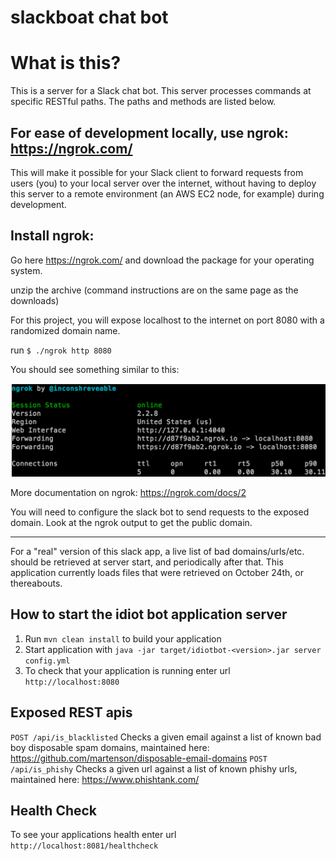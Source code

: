 # slackboat chat bot

# What is this?
This is a server for a Slack chat bot. This server processes commands at specific RESTful paths. The paths and methods are listed below.

For ease of development locally, use ngrok: https://ngrok.com/
---
This will make it possible for your Slack client to forward requests from users (you) to your local server over the internet, without having to deploy this server to a remote environment (an AWS EC2 node, for example) during development.

Install ngrok:
---
Go here https://ngrok.com/ and download the package for your operating system.

unzip the archive (command instructions are on the same page as the downloads)

For this project, you will expose localhost to the internet on port 8080 with a randomized domain name.

run  `$ ./ngrok http 8080`

You should see something similar to this:

![Alt text](/images/ngrok-http-8080.png?raw=true "ngrok http 8080")

More documentation on ngrok: https://ngrok.com/docs/2

You will need to configure the slack bot to send requests to the exposed domain. Look at the ngrok output to get the public domain.

---
For a "real" version of this slack app, a live list of bad domains/urls/etc. should be retrieved at server start, and periodically after that. This application currently loads files that were retrieved on October 24th, or thereabouts.

How to start the idiot bot application server
---

1. Run `mvn clean install` to build your application
1. Start application with `java -jar target/idiotbot-<version>.jar server config.yml`
1. To check that your application is running enter url `http://localhost:8080`

Exposed REST apis
---
`POST /api/is_blacklisted` Checks a given email against a list of known bad boy disposable spam domains, maintained here: https://github.com/martenson/disposable-email-domains
`POST /api/is_phishy` Checks a given url against a list of known phishy urls, maintained here: https://www.phishtank.com/

Health Check
---

To see your applications health enter url `http://localhost:8081/healthcheck`
